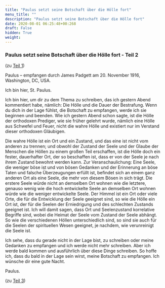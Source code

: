 ```yaml
---
title: "Paulus setzt seine Botschaft über die Hölle fort"
menu_title: ""
description: "Paulus setzt seine Botschaft über die Hölle fort"
date: 2020-08-01 06:25:48+00:268
draft: False
hidden: True
weight:
---
```

### Paulus setzt seine Botschaft über die Hölle fort - Teil 2

(zu [Teil 1](/padgett-botschaften/padgett-botschaften-in-reihenfolge-des-datums/padgett-botschaften-1916/paulus-erklaert-was-genau-die-hoelle-ist-und-dass-es-keine-ewige-verdammung-gibt-jep-paulus-19-november-1916/))

Paulus – empfangen durch James Padgett am 20. November 1916, Washington, DC, USA.

Ich bin hier, St. Paulus.

Ich bin hier, um dir zu dem Thema zu schreiben, das ich gestern Abend kommentiert habe, nämlich: Die Hölle und die Dauer der Bestrafung. Wenn du dich in der Lage fühlst, die Botschaft zu empfangen, werde ich sie beginnen und beenden. Wie ich gestern Abend schon sagte, ist die Hölle der orthodoxen Prediger, wie sie früher gelehrt wurde, nämlich eine Hölle aus Schwefel und Feuer, nicht die wahre Hölle und existiert nur im Verstand dieser orthodoxen Gläubigen.

Die wahre Hölle ist ein Ort und ein Zustand, und das eine ist nicht vom anderen zu trennen; und obwohl der Zustand der Seele und der Glaube der Menschen die Höllen zu einem großen Teil erschaffen, ist die Hölle doch ein fester, dauerhafter Ort, der so beschaffen ist, dass er von der Seele je nach ihrem Zustand bewohnt werden kann. Zur Veranschaulichung: Eine Seele, die weniger böse ist und von bösen Gedanken und der Erinnerung an böse Taten und falsche Überzeugungen erfüllt ist, befindet sich an einem ganz anderen Ort als eine Seele, die mehr von diesem Bösen in sich trägt. Die erstere Seele würde nicht an demselben Ort wohnen wie die letztere, genauso wenig wie die hoch entwickelte Seele an demselben Ort wohnen würde wie die weniger entwickelte Seele. Der Himmel ist ein Ort oder viele Orte, die für die Entwicklung der Seele geeignet sind, so wie die Hölle ein Ort ist, der für die Seelen der Erniedrigung und des schlechten Zustands geeignet ist. Ich will damit sagen, dass Ort und Seelenzustand korrelative Begriffe sind, wobei die Heimat der Seele vom Zustand der Seele abhängt. So wie die verschiedenen Höllen unterschiedlich sind, so sind sie auch für die Seelen der spirituellen Wesen geeignet, je nachdem, wie verunreinigt die Seele ist.

Ich sehe, dass du gerade nicht in der Lage bist, zu schreiben oder meine Gedanken zu empfangen und ich werde nicht mehr schreiben. Aber ich werde bald kommen und ausführlich über diese Dinge schreiben. So hoffe ich, dass du bald in der Lage sein wirst, meine Botschaft zu empfangen. Ich wünsche dir eine gute Nacht.

Paulus.

(zu [Teil 3](/padgett-botschaften/padgett-botschaften-in-reihenfolge-des-datums/padgett-botschaften-1916/paulus-schliesst-seine-botschaft-ueber-die-hoelle-ab-jep-paulus-21-november-1916/))
